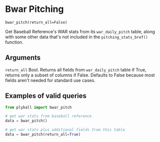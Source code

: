 # Bwar Pitching

`bwar_pitch(return_all=False)`

Get Baseball Reference's WAR stats from its `war_daily_pitch` table, along with some other data that's not included in the `pitching_stats_bref()` function. 

## Arguments
`return_all` Bool. Returns all fields from `war_daily_pitch` table if True, returns only a subset of columns if False. Defaults to False because most fields aren't needed for standard use cases. 

## Examples of valid queries

```python
from plyball import bwar_pitch

# get war stats from baseball reference 
data = bwar_pitch()

# get war stats plus additional fields from this table 
data = bwar_pitch(return_all=True)
```
